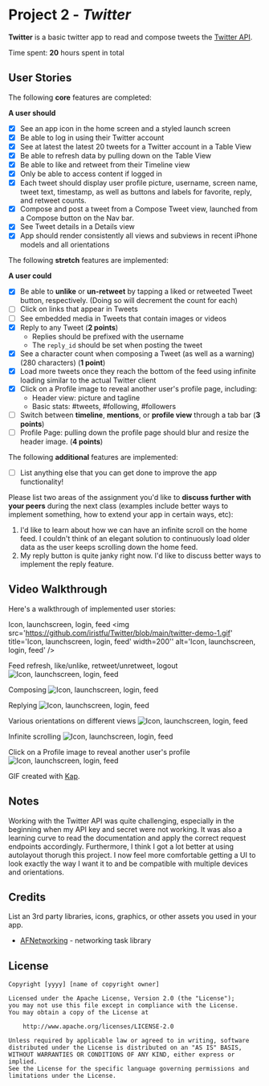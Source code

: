 # Project 2 - *Twitter*

**Twitter** is a basic twitter app to read and compose tweets the [Twitter API](https://apps.twitter.com/).

Time spent: **20** hours spent in total

## User Stories

The following **core** features are completed:

**A user should**

- [x] See an app icon in the home screen and a styled launch screen
- [x] Be able to log in using their Twitter account
- [x] See at latest the latest 20 tweets for a Twitter account in a Table View
- [x] Be able to refresh data by pulling down on the Table View
- [x] Be able to like and retweet from their Timeline view
- [x] Only be able to access content if logged in
- [x] Each tweet should display user profile picture, username, screen name, tweet text, timestamp, as well as buttons and labels for favorite, reply, and retweet counts.
- [x] Compose and post a tweet from a Compose Tweet view, launched from a Compose button on the Nav bar.
- [x] See Tweet details in a Details view
- [x] App should render consistently all views and subviews in recent iPhone models and all orientations

The following **stretch** features are implemented:

**A user could**

- [x] Be able to **unlike** or **un-retweet** by tapping a liked or retweeted Tweet button, respectively. (Doing so will decrement the count for each)
- [ ] Click on links that appear in Tweets
- [ ] See embedded media in Tweets that contain images or videos
- [x] Reply to any Tweet (**2 points**)
  - Replies should be prefixed with the username
  - The `reply_id` should be set when posting the tweet
- [x] See a character count when composing a Tweet (as well as a warning) (280 characters) (**1 point**)
- [x] Load more tweets once they reach the bottom of the feed using infinite loading similar to the actual Twitter client
- [x] Click on a Profile image to reveal another user's profile page, including:
  - Header view: picture and tagline
  - Basic stats: #tweets, #following, #followers
- [ ] Switch between **timeline**, **mentions**, or **profile view** through a tab bar (**3 points**)
- [ ] Profile Page: pulling down the profile page should blur and resize the header image. (**4 points**)

The following **additional** features are implemented:

- [ ] List anything else that you can get done to improve the app functionality!

Please list two areas of the assignment you'd like to **discuss further with your peers** during the next class (examples include better ways to implement something, how to extend your app in certain ways, etc):

1. I'd like to learn about how we can have an infinite scroll on the home feed. I couldn't think of an elegant solution to continuously load older data as the user keeps scrolling down the home feed.
2. My reply button is quite janky right now. I'd like to discuss better ways to implement the reply feature.

## Video Walkthrough

Here's a walkthrough of implemented user stories:

Icon, launchscreen, login, feed
<img src='https://github.com/iristfu/Twitter/blob/main/twitter-demo-1.gif' title='Icon, launchscreen, login, feed' width=200'' alt='Icon, launchscreen, login, feed' />

Feed refresh, like/unlike, retweet/unretweet, logout
<img src='https://github.com/iristfu/Twitter/blob/main/twitter-demo-2.gif' title='Icon, launchscreen, login, feed' width='' alt='Icon, launchscreen, login, feed' />

Composing
<img src='https://github.com/iristfu/Twitter/blob/main/twitter-demo-6.gif' title='Icon, launchscreen, login, feed' width='' alt='Icon, launchscreen, login, feed' />

Replying
<img src='https://github.com/iristfu/Twitter/blob/main/twitter-demo-3.gif' title='Icon, launchscreen, login, feed' width='' alt='Icon, launchscreen, login, feed' />

Various orientations on different views
<img src='https://github.com/iristfu/Twitter/blob/main/twitter-demo-5.gif' title='Icon, launchscreen, login, feed' width='' alt='Icon, launchscreen, login, feed' />

Infinite scrolling
<img src='https://github.com/iristfu/Twitter/blob/main/twitter-demo-infinite-scroll.gif' title='Icon, launchscreen, login, feed' width='' alt='Icon, launchscreen, login, feed' />

Click on a Profile image to reveal another user's profile
<img src='https://github.com/iristfu/Twitter/blob/main/twitter-demo-7-profile-view.gif' title='Icon, launchscreen, login, feed' width='' alt='Icon, launchscreen, login, feed' />



GIF created with [Kap](https://getkap.co/).

## Notes

Working with the Twitter API was quite challenging, especially in the beginning when my API key and secret were not working. It was also a learning curve to read the documentation and apply the correct request endpoints accordingly. Furthermore, I think I got a lot better at using autolayout thorugh this project. I now feel more comfortable getting a UI to look exactly the way I want it to and be compatible with multiple devices and orientations. 

## Credits

List an 3rd party libraries, icons, graphics, or other assets you used in your app.

- [AFNetworking](https://github.com/AFNetworking/AFNetworking) - networking task library

## License

    Copyright [yyyy] [name of copyright owner]

    Licensed under the Apache License, Version 2.0 (the "License");
    you may not use this file except in compliance with the License.
    You may obtain a copy of the License at

        http://www.apache.org/licenses/LICENSE-2.0

    Unless required by applicable law or agreed to in writing, software
    distributed under the License is distributed on an "AS IS" BASIS,
    WITHOUT WARRANTIES OR CONDITIONS OF ANY KIND, either express or implied.
    See the License for the specific language governing permissions and
    limitations under the License.
